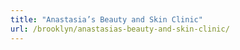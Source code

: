 ```yaml
---
title: "Anastasia’s Beauty and Skin Clinic"
url: /brooklyn/anastasias-beauty-and-skin-clinic/
---
```

